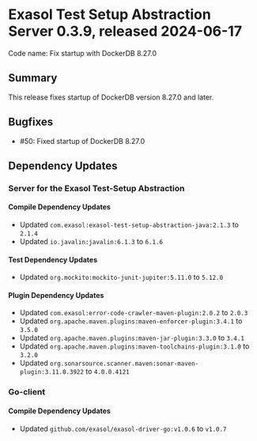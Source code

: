# Exasol Test Setup Abstraction Server 0.3.9, released 2024-06-17

Code name: Fix startup with DockerDB 8.27.0

## Summary

This release fixes startup of DockerDB version 8.27.0 and later.

## Bugfixes

* #50: Fixed startup of DockerDB 8.27.0

## Dependency Updates

### Server for the Exasol Test-Setup Abstraction

#### Compile Dependency Updates

* Updated `com.exasol:exasol-test-setup-abstraction-java:2.1.3` to `2.1.4`
* Updated `io.javalin:javalin:6.1.3` to `6.1.6`

#### Test Dependency Updates

* Updated `org.mockito:mockito-junit-jupiter:5.11.0` to `5.12.0`

#### Plugin Dependency Updates

* Updated `com.exasol:error-code-crawler-maven-plugin:2.0.2` to `2.0.3`
* Updated `org.apache.maven.plugins:maven-enforcer-plugin:3.4.1` to `3.5.0`
* Updated `org.apache.maven.plugins:maven-jar-plugin:3.3.0` to `3.4.1`
* Updated `org.apache.maven.plugins:maven-toolchains-plugin:3.1.0` to `3.2.0`
* Updated `org.sonarsource.scanner.maven:sonar-maven-plugin:3.11.0.3922` to `4.0.0.4121`

### Go-client

#### Compile Dependency Updates

* Updated `github.com/exasol/exasol-driver-go:v1.0.6` to `v1.0.7`
